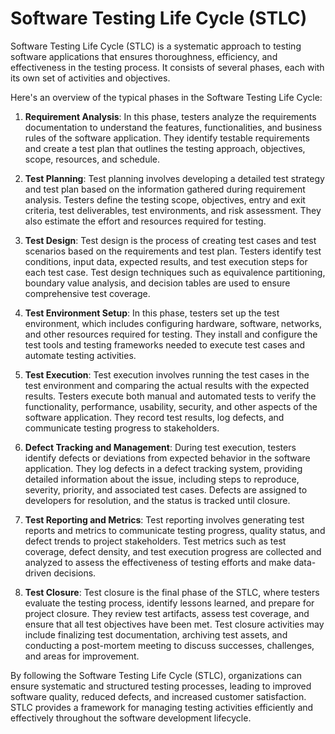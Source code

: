
# Software Testing Life Cycle (STLC)

Software Testing Life Cycle (STLC) is a systematic approach to testing software applications that ensures thoroughness, efficiency, and effectiveness in the testing process. It consists of several phases, each with its own set of activities and objectives. 

Here's an overview of the typical phases in the Software Testing Life Cycle:

1. **Requirement Analysis**: In this phase, testers analyze the requirements documentation to understand the features, functionalities, and business rules of the software application. They identify testable requirements and create a test plan that outlines the testing approach, objectives, scope, resources, and schedule.

2. **Test Planning**: Test planning involves developing a detailed test strategy and test plan based on the information gathered during requirement analysis. Testers define the testing scope, objectives, entry and exit criteria, test deliverables, test environments, and risk assessment. They also estimate the effort and resources required for testing.

3. **Test Design**: Test design is the process of creating test cases and test scenarios based on the requirements and test plan. Testers identify test conditions, input data, expected results, and test execution steps for each test case. Test design techniques such as equivalence partitioning, boundary value analysis, and decision tables are used to ensure comprehensive test coverage.

4. **Test Environment Setup**: In this phase, testers set up the test environment, which includes configuring hardware, software, networks, and other resources required for testing. They install and configure the test tools and testing frameworks needed to execute test cases and automate testing activities.

5. **Test Execution**: Test execution involves running the test cases in the test environment and comparing the actual results with the expected results. Testers execute both manual and automated tests to verify the functionality, performance, usability, security, and other aspects of the software application. They record test results, log defects, and communicate testing progress to stakeholders.

6. **Defect Tracking and Management**: During test execution, testers identify defects or deviations from expected behavior in the software application. They log defects in a defect tracking system, providing detailed information about the issue, including steps to reproduce, severity, priority, and associated test cases. Defects are assigned to developers for resolution, and the status is tracked until closure.

7. **Test Reporting and Metrics**: Test reporting involves generating test reports and metrics to communicate testing progress, quality status, and defect trends to project stakeholders. Test metrics such as test coverage, defect density, and test execution progress are collected and analyzed to assess the effectiveness of testing efforts and make data-driven decisions.

8. **Test Closure**: Test closure is the final phase of the STLC, where testers evaluate the testing process, identify lessons learned, and prepare for project closure. They review test artifacts, assess test coverage, and ensure that all test objectives have been met. Test closure activities may include finalizing test documentation, archiving test assets, and conducting a post-mortem meeting to discuss successes, challenges, and areas for improvement.

By following the Software Testing Life Cycle (STLC), organizations can ensure systematic and structured testing processes, leading to improved software quality, reduced defects, and increased customer satisfaction. STLC provides a framework for managing testing activities efficiently and effectively throughout the software development lifecycle.